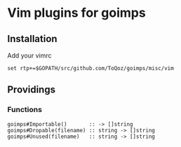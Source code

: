 # Vim plugins for goimps

## Installation

Add your vimrc

```vim
set rtp+=$GOPATH/src/github.com/ToQoz/goimps/misc/vim
```

## Providings

### Functions

```
goimps#Importable()       :: -> []string
goimps#Dropable(filename) :: string -> []string
goimps#Unused(filename)   :: string -> []string
```
